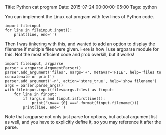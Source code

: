 Title: Python cat program
Date: 2015-07-24 00:00:00-05:00
Tags: python


You can implement the Linux cat program with few lines of Python code.

```
import fileinput
for line in fileinput.input():
    print(line, end='')
```

Then I was tinkering with this, and wanted to add an option to display the filename if multiple files were given. Here is how I use argparse module for this. Not the most efficient code and prob overkill, but it works!

```
import fileinput, argparse
parser = argparse.ArgumentParser()
parser.add_argument('files', nargs='+', metavar='FILE', help='files to concatenate or print')
parser.add_argument('-n', action='store_true', help='show filename')
args = parser.parse_args()
with fileinput.input(files=args.files) as finput:
    for line in finput:
        if (args.n and finput.isfirstline()):
            print('\n=== {0} ==='.format(finput.filename()))
        print(line, end='')
```

Note that argparse not only just parse for options, but actual argument list as well, and you have to explicitly define it, so you may reference it after the parse.

